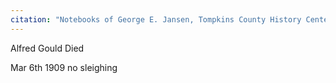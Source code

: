 ```yaml
---
citation: "Notebooks of George E. Jansen, Tompkins County History Center."
---
```

Alfred Gould Died

Mar 6th 1909 no sleighing
